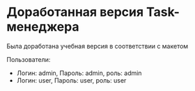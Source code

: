 # Доработанная версия Task-менеджера

Была доработана учебная версия в соответствии с макетом

Пользователи:
 - Логин: admin, Пароль: admin, роль: admin
 - Логин: user, Пароль: user, роль: user